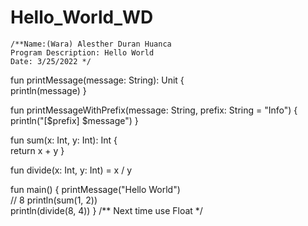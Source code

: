 # Hello_World_WD
    /**Name:(Wara) Alesther Duran Huanca
    Program Description: Hello World 
    Date: 3/25/2022 */
fun printMessage(message: String): Unit {                              
    println(message)
}

fun printMessageWithPrefix(message: String, prefix: String = "Info") {  
    println("[$prefix] $message")
}

fun sum(x: Int, y: Int): Int {                                         
    return x + y
}

fun divide(x: Int, y: Int) = x / y                                   

fun main() {
    printMessage("Hello World")                                                                
      // 8
    println(sum(1, 2))                                                  
    println(divide(8, 4))
}
/** Next time use Float */
